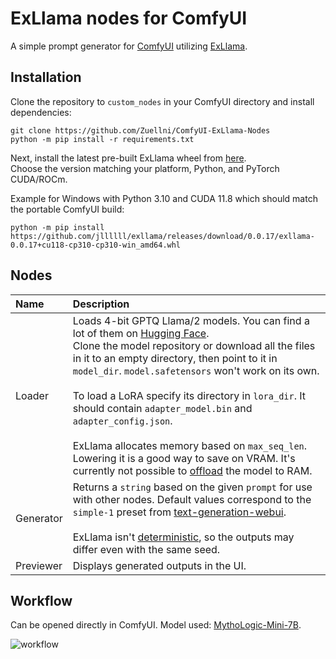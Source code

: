 # ExLlama nodes for ComfyUI
A simple prompt generator for [ComfyUI](https://github.com/comfyanonymous/ComfyUI) utilizing [ExLlama](https://github.com/turboderp/exllama).

## Installation
Clone the repository to `custom_nodes` in your ComfyUI directory and install dependencies:
```
git clone https://github.com/Zuellni/ComfyUI-ExLlama-Nodes
python -m pip install -r requirements.txt
```

Next, install the latest pre-built ExLlama wheel from [here](https://github.com/jllllll/exllama/releases/latest).  
Choose the version matching your platform, Python, and PyTorch CUDA/ROCm.

Example for Windows with Python 3.10 and CUDA 11.8 which should match the portable ComfyUI build:
```
python -m pip install https://github.com/jllllll/exllama/releases/download/0.0.17/exllama-0.0.17+cu118-cp310-cp310-win_amd64.whl
```

## Nodes
Name | Description
:--- | :---
Loader | Loads 4-bit GPTQ Llama/2 models. You can find a lot of them on [Hugging Face](https://huggingface.co/TheBloke).<br>Clone the model repository or download all the files in it to an empty directory, then point to it in `model_dir`. `model.safetensors` won't work on its own.<br><br>To load a LoRA specify its directory in `lora_dir`. It should contain `adapter_model.bin` and `adapter_config.json`.<br><br>ExLlama allocates memory based on `max_seq_len`. Lowering it is a good way to save on VRAM. It's currently not possible to [offload](https://github.com/turboderp/exllama/issues/177) the model to RAM.
Generator | Returns a `string` based on the given `prompt` for use with other nodes. Default values correspond to the `simple-1` preset from [text-generation-webui](https://github.com/oobabooga/text-generation-webui).<br><br>ExLlama isn't [deterministic](https://github.com/turboderp/exllama/issues/201), so the outputs may differ even with the same seed.
Previewer | Displays generated outputs in the UI.

## Workflow
Can be opened directly in ComfyUI. Model used: [MythoLogic-Mini-7B](https://huggingface.co/TheBloke/MythoLogic-Mini-7B-GPTQ).

![workflow](https://github.com/Zuellni/ComfyUI-ExLlama-Nodes/assets/123005779/c47e84da-93b0-4d58-ba93-fbfa0ce08f85)
